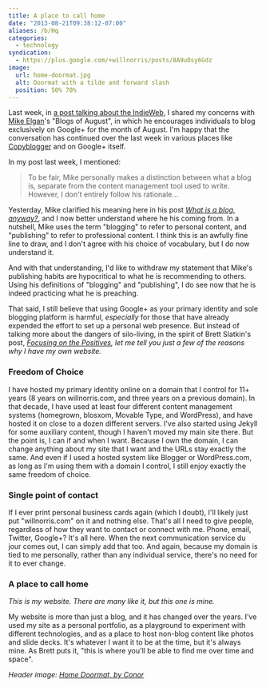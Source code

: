 ```yaml
---
title: A place to call home
date: "2013-08-21T09:38:12-07:00"
aliases: /b/Hq
categories:
  - technology
syndication:
  - https://plus.google.com/+willnorris/posts/8A9uDsy6Gdz
image:
  url: home-doormat.jpg
  alt: Doormat with a tilde and forward slash
  position: 50% 70%
---
```


Last week, in [a post talking about the IndieWeb][jailbreaking], I shared my concerns with [Mike Elgan][]'s "Blogs of
August", in which he encourages individuals to blog exclusively on Google+ for the month of August. I'm happy that the
conversation has continued over the last week in various places like [Copyblogger][] and on Google+ itself.

In my post last week, I mentioned:

> To be fair, Mike personally makes a distinction between what a blog is, separate from the content management tool used
> to write. However, I don't entirely follow his rationale...

Yesterday, Mike clarified his meaning here in his post <cite>[What is a blog, anyway?][]</cite>, and I now better
understand where he his coming from. In a nutshell, Mike uses the term "blogging" to refer to personal content, and
"publishing" to refer to professional content. I think this is an awfully fine line to draw, and I don't agree with his
choice of vocabulary, but I do now understand it.

And with that understanding, I'd like to withdraw my statement that Mike's publishing habits are hypocritical to what he
is recommending to others. Using his definitions of "blogging" and "publishing", I do see now that he is indeed
practicing what he is preaching.

That said, I still believe that using Google+ as your primary identity and sole blogging platform is harmful,
_especially_ for those that have already expended the effort to set up a personal web presence. But instead of talking
more about the dangers of silo-living, in the spirit of Brett Slatkin's post, <cite>[Focusing on the Positives][]<cite>,
let me tell you just a few of the reasons why I have my own website.

### Freedom of Choice

I have hosted my primary identity online on a domain that I control for 11+ years (8 years on willnorris.com, and three
years on a previous domain). In that decade, I have used at least four different content management systems (homegrown,
blosxom, Movable Type, and WordPress), and have hosted it on close to a dozen different servers. I've also started
using Jekyll for some auxiliary content, though I haven't moved my main site there. But the point is, I can if and when
I want. Because I own the domain, I can change anything about my site that I want and the URLs stay exactly the same.
And even if I used a hosted system like Blogger or WordPress.com, as long as I'm using them with a domain I control, I
still enjoy exactly the same freedom of choice.

### Single point of contact

If I ever print personal business cards again (which I doubt), I'll likely just put "willnorris.com" on it and nothing
else. That's all I need to give people, regardless of how they want to contact or connect with me. Phone, email,
Twitter, Google+? It's all here. When the next communication service du jour comes out, I can simply add that too.
And again, because my domain is tied to me personally, rather than any individual service, there's no need for it to
ever change.

### A place to call home

_This is my website. There are many like it, but this one is mine._

My website is more than just a blog, and it has changed over the years. I've used my site as a personal portfolio, as a
playground to experiment with different technologies, and as a place to host non-blog content like photos and slide
decks. It's whatever I want it to be at the time, but it's always mine. As Brett puts it, "this is where you'll be
able to find me over time and space".

_Header image: [Home Doormat, by Conor](https://secure.flickr.com/photos/ronocdh/4456877019/)_

[jailbreaking]: /2013/08/jailbreaking-the-internet
[Mike Elgan]: http://elgan.com/
[copyblogger]: http://www.copyblogger.com/google-plus-sharecropping/
[What is a blog, anyway?]: https://plus.google.com/+MikeElgan/posts/DHAsXKwr6AR
[Focusing on the Positives]: http://www.onebigfluke.com/2012/07/focusing-on-positives-why-i-have-my-own.html
